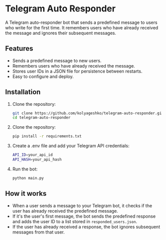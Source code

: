 # Telegram Auto Responder

A Telegram auto-responder bot that sends a predefined message to users who write for the first time. It remembers users who have already received the message and ignores their subsequent messages.

## Features
- Sends a predefined message to new users.
- Remembers users who have already received the message.
- Stores user IDs in a JSON file for persistence between restarts.
- Easy to configure and deploy.

## Installation

1. Clone the repository:
   ```bash
   git clone https://github.com/kolyageshko/telegram-auto-responder.git
   cd telegram-auto-responder
   
2. Clone the repository:
    ```bash
    pip install -r requirements.txt
   
3. Create a .env file and add your Telegram API credentials:
    ```bash
    API_ID=your_api_id
    API_HASH=your_api_hash
   
4. Run the bot:
    ```bash
    python main.py

## How it works
- When a user sends a message to your Telegram bot, it checks if the user has already received the predefined message.
- If it's the user's first message, the bot sends the predefined response and adds the user ID to a list stored in `responded_users.json`.
- If the user has already received a response, the bot ignores subsequent messages from that user.
